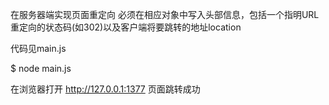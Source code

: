 在服务器端实现页面重定向 必须在相应对象中写入头部信息，包括一个指明URL重定向的状态码(如302)以及客户端将要跳转的地址location

代码见main.js


$ node main.js


在浏览器打开 http://127.0.0.1:1377  页面跳转成功